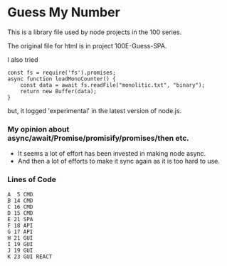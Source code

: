 # Guess My Number 

This is a library file used by node projects in the 100 series.

The original file for html is in project 100E-Guess-SPA.

I also tried 
```
const fs = require('fs').promises;
async function loadMonoCounter() {
    const data = await fs.readFile("monolitic.txt", "binary");
    return new Buffer(data);
}
```
but, it logged 'experimental' in the latest version of node.js.

### My opinion about async/await/Promise/promisify/promises/then etc.

* It seems a lot of effort has been invested in making node async.
* And then a lot of efforts to make it sync again as it is too hard to use.

### Lines of Code
```
A  5 CMD
B 14 CMD
C 16 CMD
D 15 CMD
E 21 SPA
F 18 API
G 17 API
H 21 GUI
I 19 GUI
J 19 GUI
K 23 GUI REACT
```